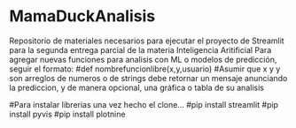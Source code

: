 # MamaDuckAnalisis
Repositorio de materiales necesarios para ejecutar el proyecto de Streamlit para la segunda entrega parcial de la materia Inteligencia Aritificial
Para agregar nuevas funciones para analisis con ML o modelos de predicción, seguir el formato:
#def nombrefuncionlibre(x,y,usuario)
#Asumir que x y y son arreglos de numeros o de strings
debe retornar un mensaje anunciando la prediccion, y de manera opcional, una gráfica o tabla de su analisis

#Para instalar librerias una vez hecho el clone...
#pip install streamlit
#pip install pyvis
#pip install plotnine
